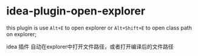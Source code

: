 # idea-plugin-open-explorer

  this plugin is use `Alt+E` to open explorer or `Alt+Shift+E` to open class path on explorer;
  
  idea 插件 自动在explorer中打开文件路径，或者打开编译后的文件路径